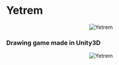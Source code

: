 # Yetrem
<p align="center">
	<img src="https://github.com/1andre-santos1/Yetrem/blob/master/Assets/Sprites/logo_name.PNG" alt="Yetrem">
</p>

### Drawing game made in Unity3D

<p align="center">
	<img src="https://i.imgur.com/2f4s7GV.gif" alt="Yetrem">
</p>
